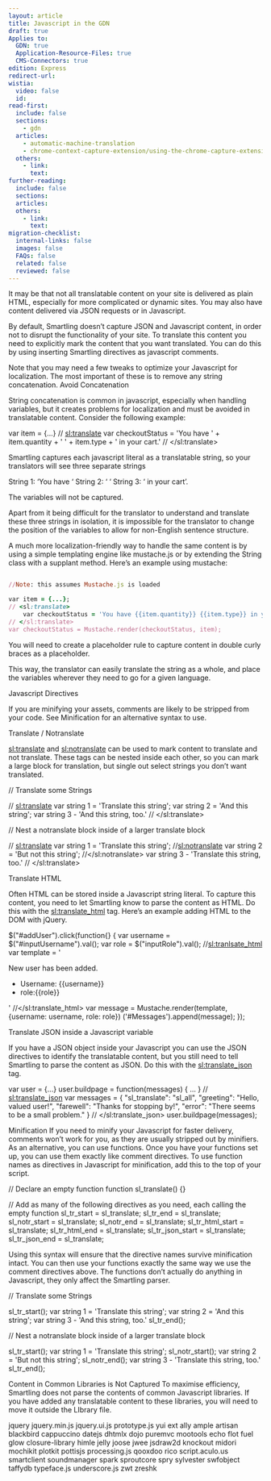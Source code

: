 ```yaml
---
layout: article
title: Javascript in the GDN
draft: true
Applies to:
  GDN: true
  Application-Resource-Files: true
  CMS-Connectors: true
edition: Express
redirect-url:
wistia:
  video: false
  id:
read-first:
  include: false
  sections:
    - gdn
  articles:
    - automatic-machine-translation
    - chrome-context-capture-extension/using-the-chrome-capture-extension-with-browser-automation-software
  others:
    - link:
      text:
further-reading:
  include: false
  sections:
  articles:
  others:
    - link:
      text:
migration-checklist:
  internal-links: false
  images: false
  FAQs: false
  related: false
  reviewed: false
---
```



It may be that not all translatable content on your site is delivered as plain HTML, especially for more complicated or dynamic sites. You may also have content delivered via JSON requests or in Javascript.

By default, Smartling doesn’t capture JSON and Javascript content, in order not to disrupt the functionality of your site. To translate this content you need to explicitly mark the content that you want translated. You can do this by using inserting Smartling directives as javascript comments.

Note that you may need a few tweaks to optimize your Javascript for localization. The most important of these is to remove any string concatenation.
Avoid Concatenation

String concatenation is common in javascript, especially when handling variables, but it creates problems for localization and must be avoided in translatable content. Consider the following example:

var item = {...}
// <sl:translate>
var checkoutStatus = 'You have ' + item.quantity + ' ' + item.type + ' in your cart.'
// </sl:translate>

Smartling captures each javascript literal as a translatable string, so your translators will see three separate strings

String 1: ‘You have ‘
String 2: ‘ ‘
String 3: ‘ in your cart’.

The variables will not be captured. 

Apart from it being difficult for the translator to understand and translate these three strings in isolation, it is impossible for the translator to change the position of the variables to allow for non-English sentence structure.

A much more localization-friendly way to handle the same content is by using a simple templating engine like mustache.js or by extending the String class with a supplant method. Here’s an example using mustache:

~~~ ruby

//Note: this assumes Mustache.js is loaded

var item = {...};
// <sl:translate>
    var checkoutStatus = 'You have {{item.quantity}} {{item.type}} in your cart.';
// </sl:translate>
var checkoutStatus = Mustache.render(checkoutStatus, item);

~~~

You will need to create a placeholder rule to capture content in double curly braces as a placeholder.

This way, the translator can easily translate the string as a whole, and place the variables wherever they need to go for a given language.


Javascript Directives

<warning box>
If you are minifying your assets, comments are likely to be stripped from your code. See Minification for an alternative syntax to use.
</warning box>

Translate / Notranslate

<sl:translate> and <sl:notranslate> can be used to mark content to translate and not translate. These tags can be nested inside each other, so you can mark a large block for translation, but single out select strings you don’t want translated.

// Translate some Strings

// <sl:translate>
	var string 1 = 'Translate this string';
	var string 2 = 'And this string';
	var string 3 - 'And this string, too.'
// </sl:translate>

// Nest a notranslate block inside of a larger translate block

// <sl:translate>
	var string 1 = 'Translate this string';
	//<sl:notranslate>
		var string 2 = 'But not this string';
	//</sl:notranslate>
	var string 3 - 'Translate this string, too.'
// </sl:translate>


Translate HTML

Often HTML can be stored inside a Javascript string literal. To capture this content, you need to let Smartling know to parse the content as HTML. Do this with the <sl:translate_html> tag. Here’s an example adding HTML to the DOM with jQuery.

$("#addUser").click(function{} {
	var username = $("#inputUsername").val();
	var role = $("inputRole").val();
	//<sl:tranlsate_html>
		var template = '<p>New user has been added.<ul><li>Username: {{username}}</li><li>role:{{role}}</li></ul></p>'
	//</sl:translate_html>
	var message = Mustache.render(template, {username: username, role: role})
	('#Messages').append(message);
});

Translate JSON inside a Javascript variable

If you have a JSON object inside your Javascript you can use the JSON directives to identify the translatable content, but you still need to tell Smartling to parse the content as JSON. Do this with the <sl:translate_json> tag.

var user = {...}
user.buildpage = function(messages) {
	...
}
// <sl:translate_json>
	var messages = {
		"sl_translate": "sl_all",
		"greeting": "Hello, valued user!",
		"farewell": "Thanks for stopping by!",
		"error": "There seems to be a small problem."
	}
// </sl:translate_json>
user.buildpage(messages);




Minification
If you need to minify your Javascript for faster delivery, comments won’t work for you, as they are usually stripped out by minifiers. As an alternative, you can use functions. Once you have your functions set up, you can use them exactly like comment directives. To use function names as directives in Javascript for minification, add this to the top of your script.

// Declare an empty function
function sl_translate() {}

// Add as many of the following directives as you need, each calling the empty function
sl_tr_start = sl_translate;
sl_tr_end = sl_translate;
sl_notr_start = sl_translate;
sl_notr_end = sl_translate;
sl_tr_html_start = sl_translate;
sl_tr_html_end = sl_translate;
sl_tr_json_start = sl_translate;
sl_tr_json_end = sl_translate;

Using this syntax will ensure that the directive names survive minification intact. You can then use your functions exactly the same way we use the comment directives above. The functions don’t actually do anything in Javascript, they only affect the Smartling parser.

// Translate some Strings

sl_tr_start();
	var string 1 = 'Translate this string';
	var string 2 = 'And this string';
	var string 3 - 'And this string, too.'
sl_tr_end();

// Nest a notranslate block inside of a larger translate block

sl_tr_start();
	var string 1 = 'Translate this string';
	sl_notr_start();
		var string 2 = 'But not this string';
	sl_notr_end();
	var string 3 - 'Translate this string, too.'
sl_tr_end();


Content in Common Libraries is Not Captured
To maximise efficiency, Smartling does not parse the contents of common Javascript libraries. If you have added any translatable content to these libraries, you will need to move it outside the LIbrary file.

jquery 
jquery.min.js 
jquery.ui.js 
prototype.js 
yui 
ext 
ally 
ample 
artisan 
blackbird 
cappuccino 
datejs 
dhtmlx 
dojo 
puremvc 
mootools 
echo 
flot 
fuel 
glow 
closure-library 
himle 
jelly 
joose 
jwee 
jsdraw2d 
knockout 
midori 
mochikit 
plotkit 
pottisjs 
processing.js 
qooxdoo 
rico 
script.aculo.us 
smartclient 
soundmanager 
spark 
sproutcore 
spry 
sylvester 
swfobject 
taffydb 
typeface.js 
underscore.js 
zwt 
zreshk
